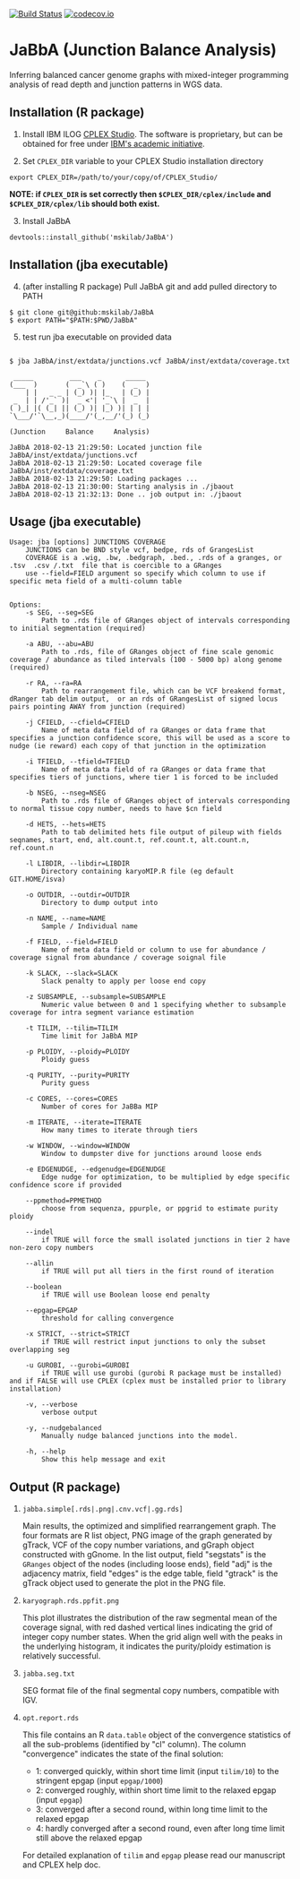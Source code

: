 [![Build Status](https://travis-ci.org/mskilab/JaBbA.svg?branch=master)](https://travis-ci.org/mskilab/JaBbA)
[![codecov.io](https://img.shields.io/codecov/c/github/mskilab/JaBbA.svg)](https://codecov.io/github/mskilab/JaBbA?branch=master)

# JaBbA (Junction Balance Analysis)

Inferring balanced cancer genome graphs with mixed-integer programming analysis
of read depth and junction patterns in WGS data. 
 
Installation (R package)
------------
1. Install IBM ILOG
   [CPLEX Studio](https://www.ibm.com/products/ilog-cplex-optimization-studio).
   The software is proprietary, but can be obtained for free under [IBM's academic
   initiative](https://www.ibm.com/products/ilog-cplex-optimization-studio/pricing).

2. Set `CPLEX_DIR` variable to your CPLEX Studio installation directory

```{sh}
export CPLEX_DIR=/path/to/your/copy/of/CPLEX_Studio/
```
**NOTE: if `CPLEX_DIR` is set correctly then `$CPLEX_DIR/cplex/include` and `$CPLEX_DIR/cplex/lib` should both exist.**

3. Install JaBbA 

```{r}
devtools::install_github('mskilab/JaBbA')
```


Installation (jba executable)
------------

4. (after installing R package) Pull JaBbA git and add pulled directory to PATH

```{bash}
$ git clone git@github:mskilab/JaBbA
$ export PATH="$PATH:$PWD/JaBbA"
```

5. test run jba executable on provided data
```{bash}

$ jba JaBbA/inst/extdata/junctions.vcf JaBbA/inst/extdata/coverage.txt 

 _____         ___    _      _____ 
(___  )       (  _`\ ( )    (  _  )
    | |   _ _ | (_) )| |_   | (_) |
 _  | | /'_` )|  _ <'| '_`\ |  _  |
( )_| |( (_| || (_) )| |_) )| | | |
`\___/'`\__,_)(____/'(_,__/'(_) (_)

(Junction     Balance     Analysis)

JaBbA 2018-02-13 21:29:50: Located junction file JaBbA/inst/extdata/junctions.vcf
JaBbA 2018-02-13 21:29:50: Located coverage file JaBbA/inst/extdata/coverage.txt
JaBbA 2018-02-13 21:29:50: Loading packages ...
JaBbA 2018-02-13 21:30:00: Starting analysis in ./jbaout
JaBbA 2018-02-13 21:32:13: Done .. job output in: ./jbaout

```


Usage (jba executable)
------------

```{bash}
Usage: jba [options] JUNCTIONS COVERAGE
	JUNCTIONS can be BND style vcf, bedpe, rds of GrangesList
 	COVERAGE is a .wig, .bw, .bedgraph, .bed., .rds of a granges, or .tsv  .csv /.txt  file that is coercible to a GRanges
	use --field=FIELD argument so specify which column to use if specific meta field of a multi-column table


Options:
	-s SEG, --seg=SEG
		Path to .rds file of GRanges object of intervals corresponding to initial segmentation (required)

	-a ABU, --abu=ABU
		Path to .rds, file of GRanges object of fine scale genomic coverage / abundance as tiled intervals (100 - 5000 bp) along genome (required)

	-r RA, --ra=RA
		Path to rearrangement file, which can be VCF breakend format, dRanger tab delim output,  or an rds of GRangesList of signed locus pairs pointing AWAY from junction (required)

	-j CFIELD, --cfield=CFIELD
		Name of meta data field of ra GRanges or data frame that specifies a junction confidence score, this will be used as a score to nudge (ie reward) each copy of that junction in the optimization

	-i TFIELD, --tfield=TFIELD
		Name of meta data field of ra GRanges or data frame that specifies tiers of junctions, where tier 1 is forced to be included

	-b NSEG, --nseg=NSEG
		Path to .rds file of GRanges object of intervals corresponding to normal tissue copy number, needs to have $cn field

	-d HETS, --hets=HETS
		Path to tab delimited hets file output of pileup with fields seqnames, start, end, alt.count.t, ref.count.t, alt.count.n, ref.count.n

	-l LIBDIR, --libdir=LIBDIR
		Directory containing karyoMIP.R file (eg default GIT.HOME/isva)

	-o OUTDIR, --outdir=OUTDIR
		Directory to dump output into

	-n NAME, --name=NAME
		Sample / Individual name

	-f FIELD, --field=FIELD
		Name of meta data field or column to use for abundance / coverage signal from abundance / coverage soignal file

	-k SLACK, --slack=SLACK
		Slack penalty to apply per loose end copy

	-z SUBSAMPLE, --subsample=SUBSAMPLE
		Numeric value between 0 and 1 specifying whether to subsample coverage for intra segment variance estimation

	-t TILIM, --tilim=TILIM
		Time limit for JaBbA MIP

	-p PLOIDY, --ploidy=PLOIDY
		Ploidy guess

	-q PURITY, --purity=PURITY
		Purity guess

	-c CORES, --cores=CORES
		Number of cores for JaBBa MIP

	-m ITERATE, --iterate=ITERATE
		How many times to iterate through tiers

	-w WINDOW, --window=WINDOW
		Window to dumpster dive for junctions around loose ends

	-e EDGENUDGE, --edgenudge=EDGENUDGE
		Edge nudge for optimization, to be multiplied by edge specific confidence score if provided

	--ppmethod=PPMETHOD
		choose from sequenza, ppurple, or ppgrid to estimate purity ploidy

	--indel
		if TRUE will force the small isolated junctions in tier 2 have non-zero copy numbers

	--allin
		if TRUE will put all tiers in the first round of iteration

	--boolean
		if TRUE will use Boolean loose end penalty

	--epgap=EPGAP
		threshold for calling convergence

	-x STRICT, --strict=STRICT
		if TRUE will restrict input junctions to only the subset overlapping seg

	-u GUROBI, --gurobi=GUROBI
		if TRUE will use gurobi (gurobi R package must be installed) and if FALSE will use CPLEX (cplex must be installed prior to library installation)

	-v, --verbose
		verbose output

	-y, --nudgebalanced
		Manually nudge balanced junctions into the model.

	-h, --help
		Show this help message and exit

```

Output (R package)
------------
1. `jabba.simple[.rds|.png|.cnv.vcf|.gg.rds]`

   Main results, the optimized and simplified rearrangement graph. The four formats are R list object, PNG image of the graph generated by gTrack, VCF of the copy number variations, and
   gGraph object constructed with gGnome. In the list output, field "segstats" is the `GRanges` object of the nodes (including loose ends), field "adj" is the adjacency matrix, field "edges"
   is the edge table, field "gtrack" is the gTrack object used to generate the plot in the PNG file.

2. `karyograph.rds.ppfit.png`

   This plot illustrates the distribution of the raw segmental mean of the coverage signal, with red dashed vertical lines indicating the grid of integer copy number states. When the grid align well
   with the peaks in the underlying histogram, it indicates the purity/ploidy estimation is relatively successful.

3. `jabba.seg.txt`

   SEG format file of the final segmental copy numbers, compatible with IGV.

4. `opt.report.rds`

   This file contains an R `data.table` object of the convergence statistics of all the sub-problems (identified by "cl" column). The column "convergence" indicates the state of the final solution:
   - 1: converged quickly, within short time limit (input `tilim/10`) to the stringent epgap (input `epgap/1000`)
   - 2: converged roughly, within short time limit to the relaxed epgap (input `epgap`)
   - 3: converged after a second round, within long time limit to the relaxed epgap
   - 4: hardly converged after a second round, even after long time limit still above the relaxed epgap

   For detailed explanation of `tilim` and `epgap` please read our manuscript and CPLEX help doc.
